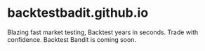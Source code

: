 # backtestbadit.github.io
Blazing fast market testing, Backtest years in seconds. Trade with confidence. Backtest Bandit is coming soon.
